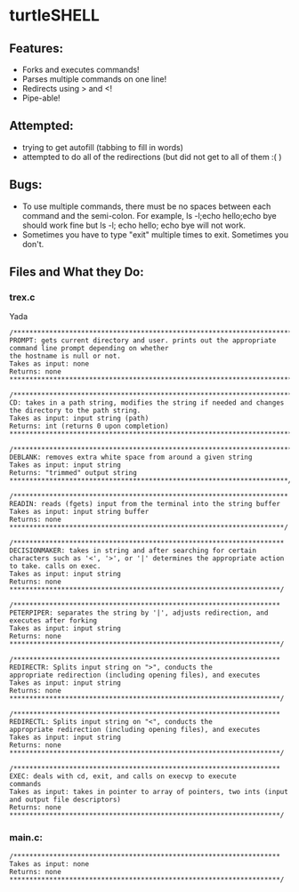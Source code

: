 # turtleSHELL

## Features:
*   Forks and executes commands!
*   Parses multiple commands on one line!
*   Redirects using > and <!
*   Pipe-able!

## Attempted:
* trying to get autofill (tabbing to fill in words)
* attempted to do all of the redirections (but did not get to all of them :( )

## Bugs:
* To use multiple commands, there must be no spaces between each command and the semi-colon. For example, ls -l;echo hello;echo bye should work fine but ls -l; echo hello; echo bye will not work.
* Sometimes you have to type "exit" multiple times to exit. Sometimes you don't.

## Files and What they Do:

### trex.c
Yada

```
/**********************************************************************
PROMPT: gets current directory and user. prints out the appropriate command line prompt depending on whether 
the hostname is null or not.  
Takes as input: none  
Returns: none 
***********************************************************************/  

/**********************************************************************
CD: takes in a path string, modifies the string if needed and changes the directory to the path string.  
Takes as input: input string (path)  
Returns: int (returns 0 upon completion) 
***********************************************************************/

/**********************************************************************
DEBLANK: removes extra white space from around a given string  
Takes as input: input string  
Returns: "trimmed" output string 
**********************************************************************/

/*********************************************************************
READIN: reads (fgets) input from the terminal into the string buffer 
Takes as input: input string buffer 
Returns: none 
*********************************************************************/

/********************************************************************
DECISIONMAKER: takes in string and after searching for certain characters such as '<', '>', or '|' determines the appropriate action to take. calls on exec.  
Takes as input: input string  
Returns: none 
********************************************************************/

/*******************************************************************
PETERPIPER: separates the string by '|', adjusts redirection, and executes after forking  
Takes as input: input string  
Returns: none 
********************************************************************/

/*******************************************************************
REDIRECTR: Splits input string on ">", conducts the
appropriate redirection (including opening files), and executes 
Takes as input: input string  
Returns: none 
********************************************************************/

/*******************************************************************
REDIRECTL: Splits input string on "<", conducts the
appropriate redirection (including opening files), and executes
Takes as input: input string  
Returns: none 
********************************************************************/

/*******************************************************************
EXEC: deals with cd, exit, and calls on execvp to execute
commands
Takes as input: takes in pointer to array of pointers, two ints (input and output file descriptors)  
Returns: none 
********************************************************************/
```
### main.c:

```
/*******************************************************************
Takes as input: none  
Returns: none 
********************************************************************/
```
